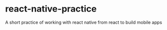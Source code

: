 # react-native-practice
A short practice of working with react native from react to build mobile apps
